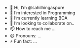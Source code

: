 - 👋 Hi, I’m @sahilhingaspure
- 👀 I’m interested in Programming
- 🌱 I’m currently learning BCA
- 💞️ I’m looking to collaborate on..
- 📫 How to reach me ...
- 😄 Pronouns: ...
- ⚡ Fun fact: ...

<!---
sahilhingaspure/sahilhingaspure is a ✨ special ✨ repository because its `README.md` (this file) appears on your GitHub profile.
You can click the Preview link to take a look at your changes.
--->
